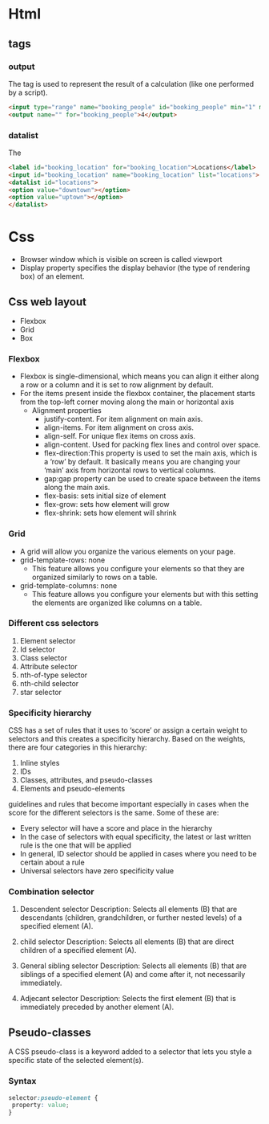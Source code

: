 # Html
## tags
### output
The <output> tag is used to represent the result of a calculation (like one performed by a script).
```html
<input type="range" name="booking_people" id="booking_people" min="1" max="5" value="4" oninput="this.nextElementSibling.value=this.value">  
<output name="" for="booking_people">4</output>
```

### datalist
The <datalist> tag specifies a list of pre-defined options for an <input> element.
```html 
<label id="booking_location" for="booking_location">Locations</label>
<input id="booking_location" name="booking_location" list="locations">
<datalist id="locations">
<option value="downtown"></option>
<option value="uptown"></option>
</datalist>
```
# Css
* Browser window which is visible on screen is called viewport
* Display property specifies the display behavior (the type of rendering box) of an element.
## Css web layout
* Flexbox
* Grid
* Box



### Flexbox
* Flexbox is single-dimensional, which means you can align it either along a row or a column and it is set to row alignment by default.
* For the items present inside the flexbox container, the placement starts from the top-left corner moving along the main or horizontal axis
    - Alignment properties
        - justify-content. For item alignment on main axis.
        - align-items. For item alignment on cross axis.
        - align-self. For unique flex items on cross axis.
        - align-content. Used for packing flex lines and control over space.
        - flex-direction:This property is used to set the main axis, which is a ‘row’ by default. It basically means you are changing your ‘main’ axis from horizontal rows to vertical columns. 
        - gap:gap property can be used to create space between the items along the main axis.
        - flex-basis: sets initial size of element
        - flex-grow: sets how element will grow
        - flex-shrink: sets how element will shrink

### Grid
* A grid will allow you organize the various elements on your page. 
* grid-template-rows: none
    - This feature allows you configure your elements so that they are organized similarly to rows on a table.
* grid-template-columns: none
    - This feature allows you configure your elements but with this setting the elements are organized like columns on a table.

### Different css selectors
1. Element selector
2. Id selector
3. Class selector
4. Attribute selector
5. nth-of-type selector
6. nth-child  selector
7. star selector

### Specificity hierarchy
CSS has a set of rules that it uses to ‘score’ or assign a certain weight to selectors and this creates a specificity hierarchy. Based on the weights, there are four categories in this hierarchy: 
1. Inline styles 
2. IDs 
3. Classes, attributes, and pseudo-classes 
4. Elements and pseudo-elements 

guidelines and rules that become important especially in cases when the score for the different selectors is the same. Some of these are:
* Every selector will have a score and place in the hierarchy
* In the case of selectors with equal specificity, the latest or last written rule is the one that will be applied
* In general, ID selector should be applied in cases where you need to be certain about a rule 
* Universal selectors have zero specificity value

### Combination selector
1. Descendent selector
Description: Selects all elements (B) that are descendants (children, grandchildren, or further nested levels) of a specified element (A).

2. child selector
Description: Selects all elements (B) that are direct children of a specified element (A).

3. General sibling selector
Description: Selects all elements (B) that are siblings of a specified element (A) and come after it, not necessarily immediately.

4. Adjecant selector
Description: Selects the first element (B) that is immediately preceded by another element (A).

## Pseudo-classes
A CSS pseudo-class is a keyword added to a selector that lets you style a specific state of the selected element(s).
### Syntax
```css
selector:pseudo-element {
 property: value; 
}
```


